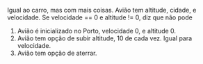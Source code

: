 Igual ao carro, mas com mais coisas.
Avião tem altitude, cidade, e velocidade.
Se velocidade == 0 e altitude != 0, diz que não pode


1. Avião é inicializado no Porto, velocidade 0, e altitude 0.
2. Avião tem opção de subir altitude, 10 de cada vez. Igual para velocidade.
3. Avião tem opção de aterrar.